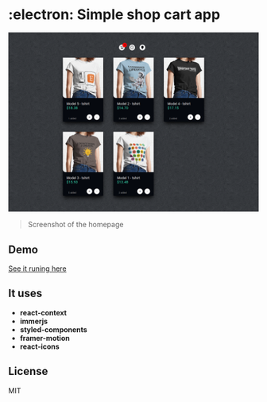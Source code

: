 # :electron: Simple shop cart app

<div align="center">
<img  src="/docs/screenshot.png" />
</div>

> Screenshot of the homepage

## Demo

[See it runing here](http://souzaramon.github.io/reactjs-shopcart)

## It uses

- **react-context**
- **immerjs**
- **styled-components**
- **framer-motion**
- **react-icons**

## License

MIT
